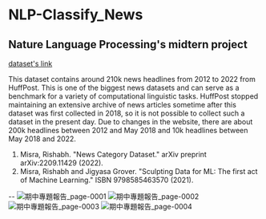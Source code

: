 # NLP-Classify_News
Nature Language Processing's midtern project
--
[dataset's link](https://www.kaggle.com/datasets/rmisra/news-category-dataset)

This dataset contains around 210k news headlines from 2012 to 2022 from HuffPost. This is one of the biggest news datasets and can serve as a benchmark for a variety of computational linguistic tasks. HuffPost stopped maintaining an extensive archive of news articles sometime after this dataset was first collected in 2018, so it is not possible to collect such a dataset in the present day. Due to changes in the website, there are about 200k headlines between 2012 and May 2018 and 10k headlines between May 2018 and 2022.

1. Misra, Rishabh. "News Category Dataset." arXiv preprint arXiv:2209.11429 (2022).
2. Misra, Rishabh and Jigyasa Grover. "Sculpting Data for ML: The first act of Machine Learning." ISBN 9798585463570 (2021).

--
![期中專題報告_page-0001](https://github.com/andrew76214/NLP-Classify_News/assets/61071600/63124478-984f-411c-a4b4-1da035927aa6)
![期中專題報告_page-0002](https://github.com/andrew76214/NLP-Classify_News/assets/61071600/15b2ebe6-915d-4e4b-9c4a-b3115989effd)
![期中專題報告_page-0003](https://github.com/andrew76214/NLP-Classify_News/assets/61071600/5767e613-66f0-4a7c-908b-8618d6911a74)
![期中專題報告_page-0004](https://github.com/andrew76214/NLP-Classify_News/assets/61071600/8c796869-bceb-4a64-a549-35804ddf42ee)
